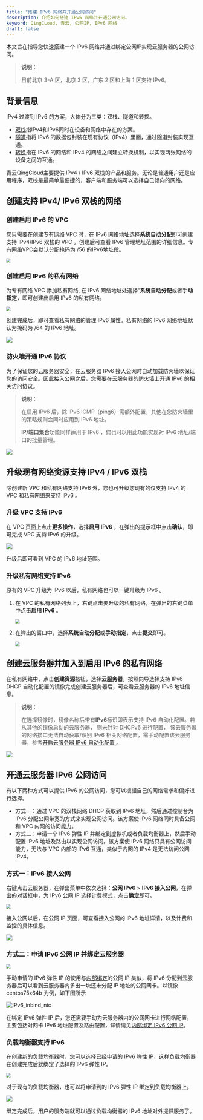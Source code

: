 ```yaml
---
title: "搭建 IPv6 网络并开通公网访问"
description: 介绍如何搭建 IPv6 网络并开通公网访问。
keyword: QingCLoud, 青云, 公网IP, IPv6 网络
draft: false
---
```


本文旨在指导您快速搭建一个 IPv6 网络并通过绑定公网IP实现云服务器的公网访问。

>**说明**：
>
>目前北京 3-A 区，北京 3 区，广东 2 区和上海 1 区支持 IPv6。

## 背景信息

IPv4 过渡到 IPv6 的方案，大体分为三类：双栈、隧道和转换。

- [双栈](https://tools.ietf.org/html/rfc4241)指IPv4和IPv6同时在设备和网络中存在的方案。
- [隧道](https://tools.ietf.org/html/rfc3053)指将 IPv6 的数据包封装在现有协议（IPv4）里面，通过隧道封装实现互通。
- [转换](https://tools.ietf.org/html/rfc2529)指在 IPv6 的网络和 IPv4 的网络之间建立转换机制，以实现两张网络的设备之间的互通。

青云QingCloud主要提供 IPv4 / IPv6 双栈的产品和服务。无论是普通用户还是应用程序，双栈是最简单最便捷的，客户端和服务端可以选择自己倾向的网络。

## 创建支持 IPv4/ IPv6 双栈的网络

### 创建启用 IPv6 的 VPC

您只需要在创建专有网络 VPC 时，在 IPv6 网络地址选择**系统自动分配**即可创建支持 IPv4/IPv6 双栈的 VPC 。创建后可查看 IPv6 管理地址范围的详细信息。专有网络VPC会默认分配掩码为 /56 的IPv6地址段。

<img src="../../_images/log-ipv6-create-vpc.png" style="zoom:70%;" />

### 创建启用 IPv6 的私有网络

为专有网络 VPC 添加私有网络, 在 IPv6 网络地址处选择“**系统自动分配**或者**手动指定**，即可创建出启用 IPv6 的私有网络。

<img src="../../_images/log-ipv6-create-vxnet.png" style="zoom:70%;" />

创建完成后，即可查看私有网络的管理 IPv6 属性。私有网络的 IPv6 网络地址默认为掩码为 /64 的 IPv6 地址。

![](../../_images/log-ipv6-vxnet-detail.png)

### 防火墙开通 IPv6 协议

为了保证您的云服务器安全，在云服务器 IPv6 接入公网时自动加载防火墙以保证您的访问安全。因此接入公网之后，您需要在云服务器的防火墙上开通 IPv6
的相关访问协议。

>**说明**：
>
>在启用 IPv6 后，除 IPv6 ICMP（ping6）需额外配置，其他在您防火墙里的策略规则会同时应用到 IPv6 地址。
>
>**IP/端口集合**功能同样适用于 IPv6 ，您也可以用此功能实现对 IPv6 地址/端口的批量管理。

![](../../_images/log-ipv6-opensg.png)

## 升级现有网络资源支持 IPv4 / IPv6 双栈

除创建新 VPC 和私有网络支持 IPv6 外，您也可升级您现有的仅支持 IPv4 的 VPC 和私有网络来支持 IPv6 。

### 升级 VPC 支持 IPv6
在 VPC 页面上点击**更多操作**，选择**启用 IPv6** ，在弹出的提示框中点击**确认**，即可完成 VPC 支持 IPv6 的升级。

![](../../_images/upgrade-ipv6.png)

升级后即可看到 VPC 的 IPv6 地址范围。

### 升级私有网络支持 IPv6

原有的 VPC 升级为 IPv6 以后，私有网络也可以一键升级为 IPv6 。

1. 在 VPC 的私有网络列表上，右键点击要升级的私有网络，在弹出的右键菜单中点击**启用 IPv6** 。

   <img src="../../_images/upgrade-vxnet-ipv6.png" style="zoom:70%;" />

2. 在弹出的窗口中，选择**系统自动分配**或**手动指定**，点击**提交**即可。

   <img src="../../_images/open-vxnet-ipv6.png" style="zoom:70%;" />

## 创建云服务器并加入到启用 IPv6 的私有网络

在私有网络中，点击**创建资源**按钮，选择**云服务器**，按照向导选择支持 IPv6 DHCP 自动化配置的镜像完成创建云服务器后，可查看云服务器的 IPv6 地址信息。

> **说明**：
>
> 在选择镜像时，镜像名称后带有**IPv6**标识即表示支持 IPv6 自动化配置。若从其他的镜像启动的云服务器， 则未针对 DHCPv6 进行配置， 该云服务器的网络接口无法自动获取/识别 IPv6 相关网络配置，需手动配置该云服务器，参考[开启云服务器 IPv6 自动化配置 ](../../manual/ipv6_auto_config/)。

![](../../_images/log-ipv6-instance.png)

## <span id="enable_ipv6_public">开通云服务器 IPv6 公网访问</span>

有以下两种方式可以提供 IPv6 的公网访问，您可以根据自己的网络需求和偏好进行选择。

- 方式一：通过 VPC 的双栈网络 DHCP 获取到 IPv6 地址，然后通过控制台为 IPv6 分配公网带宽的方式来实现公网访问。该方案使 IPv6 网络同时具备公网和 VPC 内网的访问能力。
- 方式二：申请一个 IPv6 弹性 IP 并绑定到虚拟机或者负载均衡器上，然后手动配置 IPv6 地址及路由以实现公网访问。该方案使 IPv6 网络只具有公网访问能力，无法与 VPC 内部的 IPv6 互通，类似于内网的 IPv4 是无法访问公网 IPv4。

### 方式一：IPv6 接入公网

右键点击云服务器，在弹出菜单中依次选择：**公网 IPv6** > **IPv6 接入公网**，在弹出的对话框中，为 IPv6 公网 IP 选择计费模式，点击**确定**即可。

<img src="../../_images/log-ipv6-connect.png" style="zoom:70%;" />

接入公网以后，在公网 IP 页面，可查看接入公网的 IPv6 地址详情，以及计费和监控的具体信息。

![](../../_images/log-ipv6-eip.png)

### 方式二：申请 IPv6 公网 IP 并绑定云服务器

<img src="../../_images/IPv6_inbind_ip_create.png" style="zoom:70%;" />

手动申请的 IPv6 弹性 IP 的使用与[内部绑定](https://docs.qingcloud.com/product/network/eip#%E4%BD%BF%E7%94%A8%E5%86%85%E9%83%A8%E7%BB%91%E5%AE%9A%E5%85%AC%E7%BD%91-ip)的公网 IP 类似，将 IPv6 分配到云服务器后可以看到云服务器内多出一块还未分配 IP 地址的公网网卡。以镜像 centos75x64b 为例，如下图所示

![IPv6_inbind_nic](../../_images/IPv6_inbind_nic.png)

在绑定 IPv6 弹性 IP 后，您还需要手动为云服务器内的公网网卡进行网络配置，主要包括对网卡 IPv6 地址配置及路由配置，详情请见[内部绑定 IPv6 公网 IP](/network/eip/manual/ipv6/inband_ipv6/)。

### 负载均衡器支持 IPv6

在创建新的负载均衡器时，您可以选择已经申请的 IPv6 弹性 IP，这样负载均衡器在创建完成后就绑定了选择的 IPv6 弹性 IP。

<img src="../../_images/IPv6_lb_create.png" style="zoom:70%;" />


对于现有的负载均衡器，也可以将申请到的 IPv6 弹性 IP 绑定到负载均衡器上。

![](../../_images/IPv6_inbind_ip_associate.png)

绑定完成后，用户的服务端就可以通过负载均衡器的 IPv6 地址对外提供服务了。



